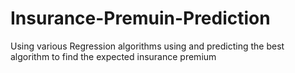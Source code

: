# Insurance-Premuin-Prediction
Using various Regression algorithms using and predicting the best algorithm to find the expected insurance premium
